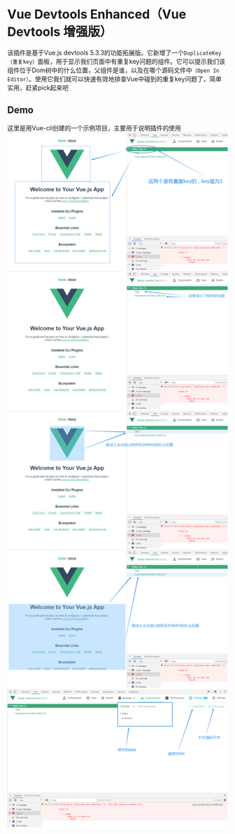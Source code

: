 # Vue Devtools Enhanced（Vue Devtools 增强版）

该插件是基于Vue.js devtools 5.3.3的功能拓展版。它新增了一个`DuplicateKey（重复key）`面板，用于显示我们页面中有重复key问题的组件。它可以提示我们该组件位于Dom树中的什么位置，父组件是谁，以及在哪个源码文件中`（Open In Editor）`。使用它我们就可以快速有效地排查Vue中碰到的重复key问题了，简单实用，赶紧pick起来吧

## Demo
这里是用Vue-cli创建的一个示例项目，主要用于说明插件的使用
![截图一](./screenshots/1.png)
![截图二](./screenshots/2.png)
![截图三](./screenshots/3.png)
![截图四](./screenshots/4.png)
![截图五](./screenshots/5.png)